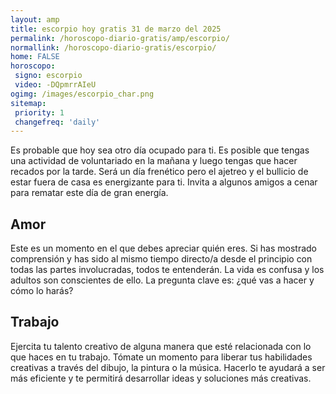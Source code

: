 ```yaml
---
layout: amp
title: escorpio hoy gratis 31 de marzo del 2025 
permalink: /horoscopo-diario-gratis/amp/escorpio/
normallink: /horoscopo-diario-gratis/escorpio/
home: FALSE
horoscopo:
 signo: escorpio
 video: -DQpmrrAIeU
ogimg: /images/escorpio_char.png
sitemap:
 priority: 1
 changefreq: 'daily'
---
```



Es probable que hoy sea otro día ocupado para ti. Es posible que tengas una actividad de voluntariado en la mañana y luego tengas que hacer recados por la tarde. Será un día frenético pero el ajetreo y el bullicio de estar fuera de casa es energizante para ti. Invita a algunos amigos a cenar para rematar este día de gran energía.

## Amor

Este es un momento en el que debes apreciar quién eres. Si has mostrado comprensión y has sido al mismo tiempo directo/a desde el principio con todas las partes involucradas, todos te entenderán. La vida es confusa y los adultos son conscientes de ello. La pregunta clave es: ¿qué vas a hacer y cómo lo harás?

## Trabajo

Ejercita tu talento creativo de alguna manera que esté relacionada con lo que haces en tu trabajo. Tómate un momento para liberar tus habilidades creativas a través del dibujo, la pintura o la música. Hacerlo te ayudará a ser más eficiente y te permitirá desarrollar ideas y soluciones más creativas.